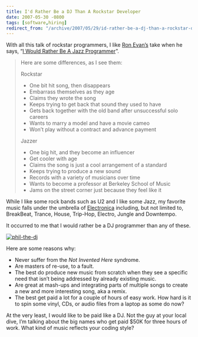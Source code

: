 ```yaml
---
title: I'd Rather Be a DJ Than A Rockstar Developer
date: 2007-05-30 -0800
tags: [software,hiring]
redirect_from: "/archive/2007/05/29/id-rather-be-a-dj-than-a-rockstar-developer.aspx/"
---
```


With all this talk of rockstar programmers, I like [Ron
Evan’s](http://deadprogrammersociety.blogspot.com/ "Ron Even’s Blog")
take when he says, “[I Would Rather Be A Jazz
Programmer](http://deadprogrammersociety.blogspot.com/2007/05/i-would-rather-be-jazz-programmer.html "Jazz Programmer")”.

> Here are some differences, as I see them:
>
> Rockstar
> - One bit hit song, then disappears
> - Embarrass themselves as they age
> - Claims they wrote the song
> - Keeps trying to get back that sound they used to have
> - Gets back together with the old band after unsuccessful solo
> careers
> - Wants to marry a model and have a movie cameo
> - Won’t play without a contract and advance payment
>
> Jazzer
> - One big hit, and they become an influencer
> - Get cooler with age
> - Claims the song is just a cool arrangement of a standard
> - Keeps trying to produce a new sound
> - Records with a variety of musicians over time
> - Wants to become a professor at Berkeley School of Music
> - Jams on the street corner just because they feel like it

While I like some rock bands such as U2 and I like some Jazz, my
favorite music falls under the umbrella of
[Electronica](http://www.di.fm/edmguide/edmguide.html "Ishkur’s Guide to Electronic Music")
including, but not limited to, BreakBeat, Trance, House, Trip-Hop,
Electro, Jungle and Downtempo.

It occurred to me that I would rather be a DJ programmer than any of
these.

[![phil-the-dj](https://haacked.com/images/haacked_com/WindowsLiveWriter/IdRatherBeaDJThanARockstarDeveloper_14654/phil-the-dj_thumb.jpg)](https://haacked.com/images/haacked_com/WindowsLiveWriter/IdRatherBeaDJThanARockstarDeveloper_14654/phil-the-dj.jpg) 

Here are some reasons why:

-   Never suffer from the *Not Invented Here* syndrome.
-   Are masters of re-use, to a fault.
-   The best do produce new music from scratch when they see a specific
    need that isn’t being addressed by already existing music.
-   Are great at mash-ups and integrating parts of multiple songs to
    create a new and more interesting song, aka a remix.
-   The best get paid a lot for a couple of hours of easy work. How hard
    is it to spin some vinyl, CDs, or audio files from a laptop as some
    do now?

At the very least, I would like to be paid like a DJ. Not the guy at
your local dive, I’m talking about the big names who get paid $50K for
three hours of work. What kind of music reflects your coding style?
